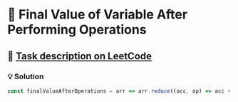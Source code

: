 # 📝 Final Value of Variable After Performing Operations

## 🔗 [Task description on LeetCode](https://leetcode.com/problems/final-value-of-variable-after-performing-operations/description/)

### 💡 Solution

```javascript
const finalValueAfterOperations = arr => arr.reduce((acc, op) => acc + (op.includes('+') ? 1 : -1), 0);
```
